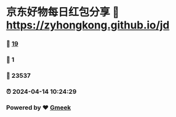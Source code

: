 # 京东好物每日红包分享 :link: https://zyhongkong.github.io/jd 
### :page_facing_up: [19](https://zyhongkong.github.io/jd/tag.html) 
### :speech_balloon: 1 
### :hibiscus: 23537 
### :alarm_clock: 2024-04-14 10:24:29 
### Powered by :heart: [Gmeek](https://github.com/Meekdai/Gmeek)
